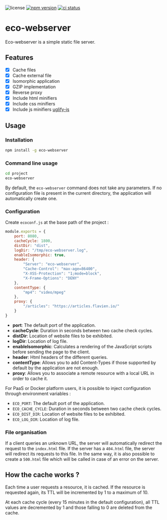 ![license](https://badgen.net/github/license/flavien-perier/eco-webserver)
[![npm version](https://badgen.net/npm/v/eco-webserver)](https://www.npmjs.com/package/eco-webserver)
[![ci status](https://badgen.net/github/checks/flavien-perier/eco-webserver)](https://github.com/flavien-perier/eco-webserver)

# eco-webserver

Eco-webserver is a simple static file server.

## Features

- [X] Cache files
- [X] Cache external file
- [X] Isomorphic application
- [X] GZIP implementation
- [X] Reverse proxy
- [X] Include html minifiers
- [X] Include css minifiers
- [X] Include js minifiers [uglify-js](https://www.npmjs.com/package/uglify-js)

## Usage

### Installation

```sh
npm install -g eco-webserver
```

### Command line usage

```sh
cd project
eco-webserver
```

By default, the `eco-webserver` command does not take any parameters. If no configuration file is present in the current directory, the application will automatically create one.

### Configuration

Create `ecoconf.js` at the base path of the project :

```js
module.exports = {
    port: 8080,
    cacheCycle: 1800,
    distDir: "dist",
    logDir: "/tmp/eco-webserver.log",
    enableIsomorphic: true,
    header: {
        "Server": "eco-webserver",
        "Cache-Control": "max-age=86400",
        "X-XSS-Protection": "1;mode=block",
        "X-Frame-Options": "DENY"
    },
    contentType: {
        "mp4": "video/mpeg"
    },
    proxy: {
        "/articles": "https://articles.flavien.io/"
    }
}
```

- **port**: The default port of the application.
- **cacheCycle**: Duration in seconds between two cache check cycles.
- **distDir**: Location of website files to be exhibited.
- **logDir**: Location of log file.
- **enableIsomorphic**: Calculates a rendering of the JavaScript scripts before sending the page to the client.
- **header**: Html headers of the different queries.
- **contentType**: Allows you to add Content-Types if those supported by default by the application are not enough.
- **proxy**: Allows you to associate a remote resource with a local URL in order to cache it.

For PaaS or Docker platform users, it is possible to inject configuration through environment variables :

- `ECO_PORT`: The default port of the application.
- `ECO_CACHE_CYCLE`: Duration in seconds between two cache check cycles.
- `ECO_DIST_DIR`: Location of website files to be exhibited.
- `ECO_LOG_DIR`: Location of log file.

### File organisation

If a client queries an unknown URL, the server will automatically redirect the request to the `index.html` file. If the server has a `404.html` file, the server will redirect its requests to this file. In the same way, it is also possible to create a `500.html` file which will be called in case of an error on the server.

## How the cache works ?

Each time a user requests a resource, it is cached. If the resource is requested again, its TTL will be incremented by 1 to a maximum of 10.

At each cache cycle (every 15 minutes in the default configuration), all TTL values are decremented by 1 and those falling to 0 are deleted from the cache.
